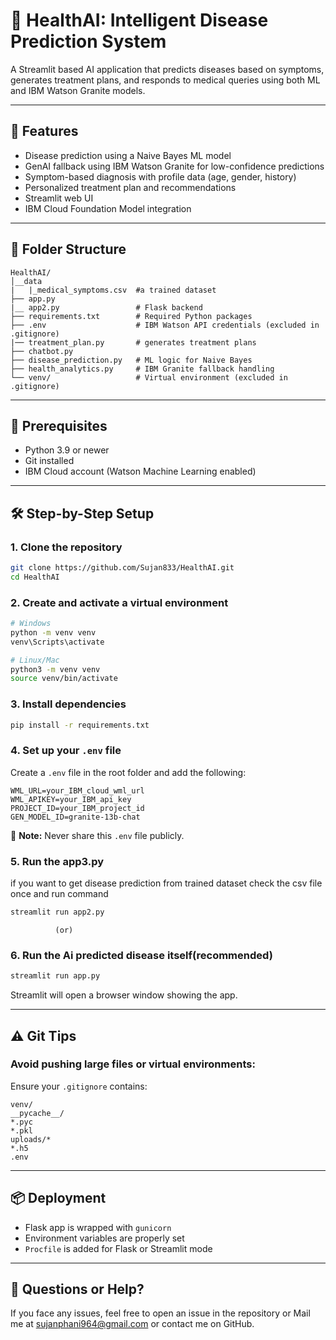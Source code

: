 
# 🏥 HealthAI: Intelligent Disease Prediction System

A Streamlit based AI application that predicts diseases based on symptoms, generates treatment plans, and responds to medical queries using both ML and IBM Watson Granite models.

---

## 🚀 Features
- Disease prediction using a Naive Bayes ML model
- GenAI fallback using IBM Watson Granite for low-confidence predictions
- Symptom-based diagnosis with profile data (age, gender, history)
- Personalized treatment plan and recommendations
- Streamlit web UI
- IBM Cloud Foundation Model integration

---

## 📁 Folder Structure
```
HealthAI/
│__data
|   |_medical_symptoms.csv  #a trained dataset
├── app.py
|__ app2.py                 # Flask backend
├── requirements.txt        # Required Python packages
├── .env                    # IBM Watson API credentials (excluded in .gitignore)
|── treatment_plan.py       # generates treatment plans
├── chatbot.py
├── disease_prediction.py   # ML logic for Naive Bayes
├── health_analytics.py     # IBM Granite fallback handling
└── venv/                   # Virtual environment (excluded in .gitignore)
```

---

## 🔧 Prerequisites
- Python 3.9 or newer
- Git installed
- IBM Cloud account (Watson Machine Learning enabled)

---

## 🛠️ Step-by-Step Setup

### 1. Clone the repository
```bash
git clone https://github.com/Sujan833/HealthAI.git
cd HealthAI
```

### 2. Create and activate a virtual environment
```bash
# Windows
python -m venv venv
venv\Scripts\activate

# Linux/Mac
python3 -m venv venv
source venv/bin/activate
```

### 3. Install dependencies
```bash
pip install -r requirements.txt
```

### 4. Set up your `.env` file
Create a `.env` file in the root folder and add the following:
```
WML_URL=your_IBM_cloud_wml_url
WML_APIKEY=your_IBM_api_key
PROJECT_ID=your_IBM_project_id
GEN_MODEL_ID=granite-13b-chat
```

📝 **Note:** Never share this `.env` file publicly.

### 5. Run the app3.py
 if you want to get disease prediction from trained dataset check the csv file once and
 run command
 ```bash
streamlit run app2.py
```
              (or)
### 6. Run the Ai predicted disease itself(recommended)
```bash
streamlit run app.py
```

Streamlit will open a browser window showing the app.

---

## ⚠️ Git Tips

### Avoid pushing large files or virtual environments:
Ensure your `.gitignore` contains:
```
venv/
__pycache__/
*.pyc
*.pkl
uploads/*
*.h5
.env
```

---

## 📦 Deployment
- Flask app is wrapped with `gunicorn`
- Environment variables are properly set
- `Procfile` is added for Flask or Streamlit mode

---

## 💬 Questions or Help?
If you face any issues, feel free to open an issue in the repository  or Mail me at sujanphani964@gmail.com or contact me on GitHub.
